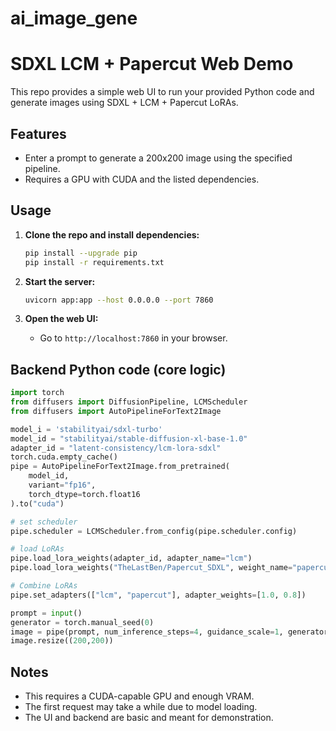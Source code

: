 # ai_image_gene

# SDXL LCM + Papercut Web Demo

This repo provides a simple web UI to run your provided Python code and generate images using SDXL + LCM + Papercut LoRAs.

## Features

- Enter a prompt to generate a 200x200 image using the specified pipeline.
- Requires a GPU with CUDA and the listed dependencies.

## Usage

1. **Clone the repo and install dependencies:**
   ```bash
   pip install --upgrade pip
   pip install -r requirements.txt
   ```

2. **Start the server:**
   ```bash
   uvicorn app:app --host 0.0.0.0 --port 7860
   ```

3. **Open the web UI:**
   - Go to `http://localhost:7860` in your browser.

## Backend Python code (core logic)

```python
import torch
from diffusers import DiffusionPipeline, LCMScheduler
from diffusers import AutoPipelineForText2Image

model_i = 'stabilityai/sdxl-turbo'
model_id = "stabilityai/stable-diffusion-xl-base-1.0"
adapter_id = "latent-consistency/lcm-lora-sdxl"
torch.cuda.empty_cache()
pipe = AutoPipelineForText2Image.from_pretrained(
    model_id,
    variant="fp16",
    torch_dtype=torch.float16
).to("cuda")

# set scheduler
pipe.scheduler = LCMScheduler.from_config(pipe.scheduler.config)

# load LoRAs
pipe.load_lora_weights(adapter_id, adapter_name="lcm")
pipe.load_lora_weights("TheLastBen/Papercut_SDXL", weight_name="papercut.safetensors", adapter_name="papercut")

# Combine LoRAs
pipe.set_adapters(["lcm", "papercut"], adapter_weights=[1.0, 0.8])

prompt = input()
generator = torch.manual_seed(0)
image = pipe(prompt, num_inference_steps=4, guidance_scale=1, generator=generator).images[0]
image.resize((200,200))
```

## Notes

- This requires a CUDA-capable GPU and enough VRAM.
- The first request may take a while due to model loading.
- The UI and backend are basic and meant for demonstration.
